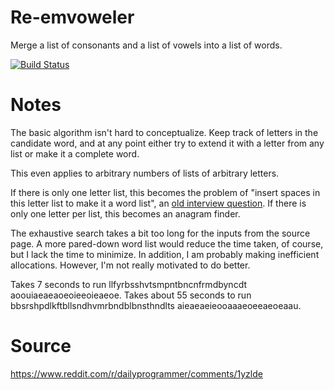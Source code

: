 # Re-emvoweler

Merge a list of consonants and a list of vowels into a list of words.

[![Build Status](https://travis-ci.org/petertseng-dp/reemvoweler.svg?branch=master)](https://travis-ci.org/petertseng-dp/reemvoweler)

# Notes

The basic algorithm isn't hard to conceptualize.
Keep track of letters in the candidate word, and at any point either try to extend it with a letter from any list or make it a complete word.

This even applies to arbitrary numbers of lists of arbitrary letters.

If there is only one letter list, this becomes the problem of "insert spaces in this letter list to make it a word list", an [old interview question](http://thenoisychannel.com/2011/08/08/retiring-a-great-interview-problem).
If there is only one letter per list, this becomes an anagram finder.

The exhaustive search takes a bit too long for the inputs from the source page.
A more pared-down word list would reduce the time taken, of course, but I lack the time to minimize.
In addition, I am probably making inefficient allocations.
However, I'm not really motivated to do better.

Takes 7 seconds to run llfyrbsshvtsmpntbncnfrmdbyncdt aoouiaeaeaoeoieeoieaeoe.
Takes about 55 seconds to run bbsrshpdlkftbllsndhvmrbndblbnsthndlts aieaeaeieooaaaeoeeaeoeaau.

# Source

https://www.reddit.com/r/dailyprogrammer/comments/1yzlde
